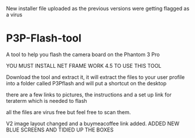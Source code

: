 New installer file uploaded as the 
previous versions were getting 
flagged as a virus

# P3P-Flash-tool
A tool to help you flash the camera board on the Phantom 3 Pro

YOU MUST INSTALL NET FRAME WORK 4.5 TO USE THIS TOOL

Download the tool and extract it, it will extract the files to your user profile into a folder called P3Pflash 
and will put a shortcut on the desktop

there are a few links to pictures, the instructions and a set up link for teraterm which
is needed to flash

all the files are virus free but feel free to scan them.

V2 image layout changed and a buymeacoffee link added.
ADDED NEW BLUE SCREENS AND TIDIED UP THE BOXES
